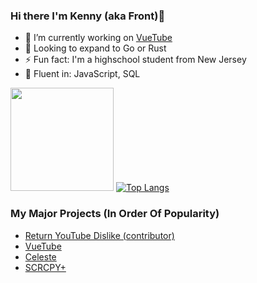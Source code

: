 ### Hi there I'm Kenny (aka Front)👋

- 🔭 I’m currently working on [VueTube](https://github.com/Frontesque/VueTube/)
- 🌱 Looking to expand to Go or Rust
- ⚡ Fun fact: I'm a highschool student from New Jersey
- 🧠 Fluent in: JavaScript, SQL

<img height="165em" src="https://github-readme-stats.vercel.app/api?username=Frontesque&theme=tokyonight&show_icons=true&hide_border=true&count_private=true&include_all_commits=true" /> [![Top Langs](https://github-readme-stats.vercel.app/api/top-langs/?username=Frontesque&theme=tokyonight&hide_border=true&layout=compact)](https://github.com/anuraghazra/github-readme-stats)

### My Major Projects (In Order Of Popularity)
- [Return YouTube Dislike (contributor)](https://github.com/Anarios/return-youtube-dislike)
- [VueTube](https://github.com/Frontesque/VueTube)
- [Celeste](https://celeste.photos)
- [SCRCPY+](https://github.com/frontesque/scrcpy-plus)
